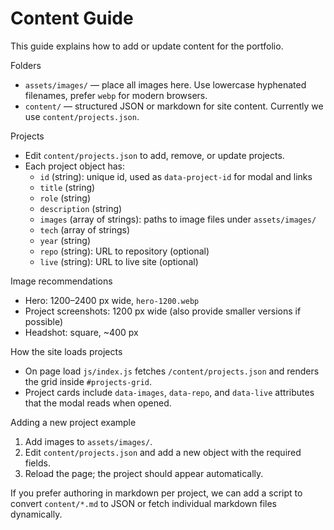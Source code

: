 # Content Guide

This guide explains how to add or update content for the portfolio.

Folders
- `assets/images/` — place all images here. Use lowercase hyphenated filenames, prefer `webp` for modern browsers.
- `content/` — structured JSON or markdown for site content. Currently we use `content/projects.json`.

Projects
- Edit `content/projects.json` to add, remove, or update projects.
- Each project object has:
  - `id` (string): unique id, used as `data-project-id` for modal and links
  - `title` (string)
  - `role` (string)
  - `description` (string)
  - `images` (array of strings): paths to image files under `assets/images/`
  - `tech` (array of strings)
  - `year` (string)
  - `repo` (string): URL to repository (optional)
  - `live` (string): URL to live site (optional)

Image recommendations
- Hero: 1200–2400 px wide, `hero-1200.webp`
- Project screenshots: 1200 px wide (also provide smaller versions if possible)
- Headshot: square, ~400 px

How the site loads projects
- On page load `js/index.js` fetches `/content/projects.json` and renders the grid inside `#projects-grid`.
- Project cards include `data-images`, `data-repo`, and `data-live` attributes that the modal reads when opened.

Adding a new project example
1. Add images to `assets/images/`.
2. Edit `content/projects.json` and add a new object with the required fields.
3. Reload the page; the project should appear automatically.

If you prefer authoring in markdown per project, we can add a script to convert `content/*.md` to JSON or fetch individual markdown files dynamically.
